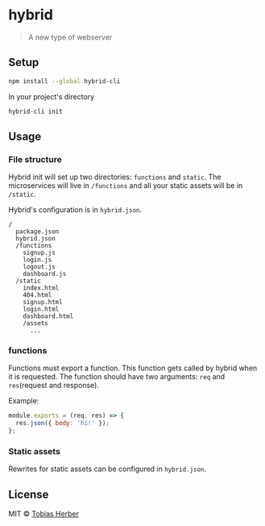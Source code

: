 # hybrid

> A new type of webserver

## Setup

```bash
npm install --global hybrid-cli
```

In your project's directory

```bash
hybrid-cli init
```

## Usage

### File structure

Hybrid init will set up two directories: `functions` and `static`. The microservices will live in `/functions` and all your static assets will be in `/static`.

Hybrid's configuration is in `hybrid.json`.

```
/
  package.json
  hybrid.json
  /functions
    signup.js
    login.js
    logout.js
    dashboard.js
  /static
    index.html
    404.html
    signup.html
    login.html
    dashboard.html
    /assets
      ...
```

### functions

Functions must export a function. This function gets called by hybrid when it is requested. The function should have two arguments: `req` and `res`(request and response).

Example:

```js
module.exports = (req, res) => {
  res.json({ body: 'hi!' });
};
```

### Static assets

Rewrites for static assets can be configured in `hybrid.json`.

## License

MIT © [Tobias Herber](https://tobihrbr.com)
